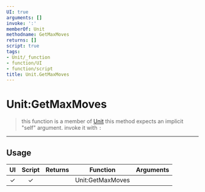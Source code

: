 ```yaml
---
UI: true
arguments: []
invoke: ':'
memberOf: Unit
methodname: GetMaxMoves
returns: []
script: true
tags:
- Unit/_function
- function/UI
- function/script
title: Unit.GetMaxMoves
---
```

# Unit:GetMaxMoves
> this function is a member of [Unit](civ-6/lua/Unit.md)
> this method expects an implicit "self" argument. invoke it with `:`
-----
## Usage
|  UI | Script | Returns | Function | Arguments |
|:---:|:------:|-------:|:--------:|:---------|
|✓|✓||Unit:GetMaxMoves||
